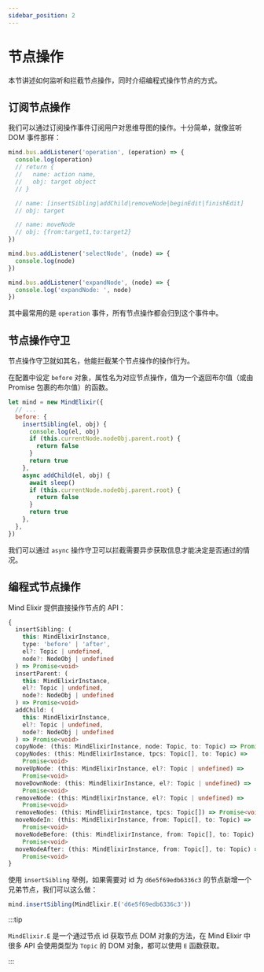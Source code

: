 ```yaml
---
sidebar_position: 2
---
```


# 节点操作

本节讲述如何监听和拦截节点操作，同时介绍编程式操作节点的方式。

## 订阅节点操作

我们可以通过订阅操作事件订阅用户对思维导图的操作。十分简单，就像监听 DOM 事件那样：

```js
mind.bus.addListener('operation', (operation) => {
  console.log(operation)
  // return {
  //   name: action name,
  //   obj: target object
  // }

  // name: [insertSibling|addChild|removeNode|beginEdit|finishEdit]
  // obj: target

  // name: moveNode
  // obj: {from:target1,to:target2}
})

mind.bus.addListener('selectNode', (node) => {
  console.log(node)
})

mind.bus.addListener('expandNode', (node) => {
  console.log('expandNode: ', node)
})
```

其中最常用的是 `operation` 事件，所有节点操作都会归到这个事件中。

## 节点操作守卫

节点操作守卫就如其名，他能拦截某个节点操作的操作行为。

在配置中设定 `before` 对象，属性名为对应节点操作，值为一个返回布尔值（或由 Promise 包裹的布尔值）的函数。

```js
let mind = new MindElixir({
  // ...
  before: {
    insertSibling(el, obj) {
      console.log(el, obj)
      if (this.currentNode.nodeObj.parent.root) {
        return false
      }
      return true
    },
    async addChild(el, obj) {
      await sleep()
      if (this.currentNode.nodeObj.parent.root) {
        return false
      }
      return true
    },
  },
})
```

我们可以通过 `async` 操作守卫可以拦截需要异步获取信息才能决定是否通过的情况。

## 编程式节点操作

Mind Elixir 提供直接操作节点的 API：

```ts
{
  insertSibling: (
    this: MindElixirInstance,
    type: 'before' | 'after',
    el?: Topic | undefined,
    node?: NodeObj | undefined
  ) => Promise<void>
  insertParent: (
    this: MindElixirInstance,
    el?: Topic | undefined,
    node?: NodeObj | undefined
  ) => Promise<void>
  addChild: (
    this: MindElixirInstance,
    el?: Topic | undefined,
    node?: NodeObj | undefined
  ) => Promise<void>
  copyNode: (this: MindElixirInstance, node: Topic, to: Topic) => Promise<void>
  copyNodes: (this: MindElixirInstance, tpcs: Topic[], to: Topic) =>
    Promise<void>
  moveUpNode: (this: MindElixirInstance, el?: Topic | undefined) =>
    Promise<void>
  moveDownNode: (this: MindElixirInstance, el?: Topic | undefined) =>
    Promise<void>
  removeNode: (this: MindElixirInstance, el?: Topic | undefined) =>
    Promise<void>
  removeNodes: (this: MindElixirInstance, tpcs: Topic[]) => Promise<void>
  moveNodeIn: (this: MindElixirInstance, from: Topic[], to: Topic) =>
    Promise<void>
  moveNodeBefore: (this: MindElixirInstance, from: Topic[], to: Topic) =>
    Promise<void>
  moveNodeAfter: (this: MindElixirInstance, from: Topic[], to: Topic) =>
    Promise<void>
}
```

使用 `insertSibling` 举例，如果需要对 id 为 `d6e5f69edb6336c3` 的节点新增一个兄弟节点，我们可以这么做：

```js
mind.insertSibling(MindElixir.E('d6e5f69edb6336c3'))
```

:::tip

`MindElixir.E` 是一个通过节点 id 获取节点 DOM 对象的方法，在 Mind Elixir 中很多 API 会使用类型为 `Topic` 的 DOM 对象，都可以使用 `E` 函数获取。

:::
